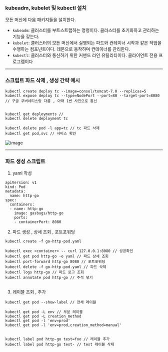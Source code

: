 ### **kubeadm, kubelet 및 kubectl 설치**

모든 머신에 다음 패키지들을 설치한다.

- `kubeadm`: 클러스터를 부트스트랩하는 명령이다. 클러스터를 초기화하고 관리하는 기능을 갖는다.
- `kubelet`: 클러스터의 모든 머신에서 실행되는 파드와 컨테이너 시작과 같은 작업을 수행하는 컴포넌트이다. 데몬으로 동작하며 컨테이너를 관리한다.
- `kubectl`: 클러스터와 통신하기 위한 커맨드 라인 유틸리티이다. 클라이언트 전용 프로그램이다

---

### 스크립트 파드 삭제 , 생성 간략 예시

```
kubectl create deploy tc --image=consol/tomcat-7.0 --replicas=5
kubectl expose deploy tc --type=NodePort --port=80 --target-port=8080 // 구글 쿠버네티스랑 다름 , 아래 1번 사진으로 통신


kubectl get deployments // 
kubectl delete deployment tc 

kubectl delete pod -l app=tc // tc 파드 삭제
kubectl get pod,svc // 서비스 확인
```

![image](https://github.com/user-attachments/assets/888b37c1-0d9c-4bb5-8049-0f9e619e6270)


--- 
### 파드 생성 스크립트
1. yaml 작성
```
apiVersion: v1
kind: Pod
metadata:
  name: http-go
spec:
  containers:
  - name: http-go
    image: gasbugs/http-go
    ports:
    - containerPort: 8080
```
2. 파드 생성 , 상세 조회 , 포트포워딩
```
kubectl create -f go-http-pod.yaml

kubectl exec <container> -- curl 127.0.0.1:8080 // 성공확인
kubectl get pod http-go -o yaml // 파드 상세 조회
kubectl port-forward http-go 8080 // 포트포워딩
kubectl delete -f go-http-pod.yaml // 파드 삭제
kubectl logs http-go // 파드 로그 조회
kubectl annotate pod http-go // 주석 넣기


```

3. 레이블 조회 , 추가
```
kubectl get pod --show-label // 전체 레이블

kubectl get pod -L env // 부분 레이블
kubectl get pod -L creation_method
kubectl get pod -l 'env=prod'
kubectl get pod -l 'env=prod,creation_method=manual'


kubectl label pod http-go test=foo // 레이블 추가
kubectl label pod http-go test- // test 레이블 삭제



```
  
